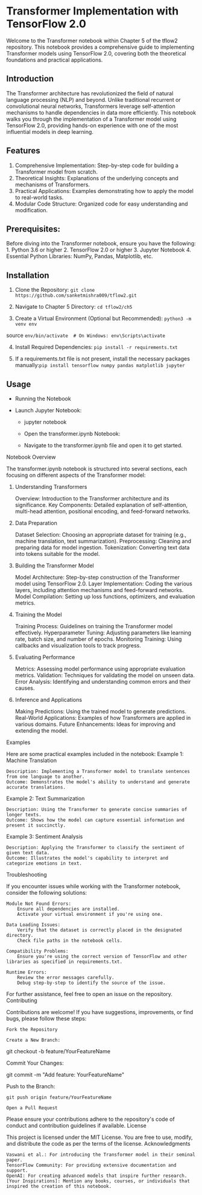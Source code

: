 # Transformer Implementation with TensorFlow 2.0

Welcome to the Transformer notebook within Chapter 5 of the tflow2 repository. This notebook provides a comprehensive guide to implementing Transformer models using TensorFlow 2.0, covering both the theoretical foundations and practical applications.

    

## Introduction

The Transformer architecture has revolutionized the field of natural language processing (NLP) and beyond. Unlike traditional recurrent or convolutional neural networks, Transformers leverage self-attention mechanisms to handle dependencies in data more efficiently. This notebook walks you through the implementation of a Transformer model using TensorFlow 2.0, providing hands-on experience with one of the most influential models in deep learning.

## Features
  1. Comprehensive Implementation: Step-by-step code for building a Transformer model from scratch.
  2. Theoretical Insights: Explanations of the underlying concepts and mechanisms of Transformers.
  3. Practical Applications: Examples demonstrating how to apply the model to real-world tasks.
  4. Modular Code Structure: Organized code for easy understanding and modification.

## Prerequisites:

Before diving into the Transformer notebook, ensure you have the following:
    1. Python 3.6 or higher
    2. TensorFlow 2.0 or higher
    3. Jupyter Notebook
    4. Essential Python Libraries: NumPy, Pandas, Matplotlib, etc.

## Installation

  1. Clone the Repository:
  `git clone https://github.com/sanketmishra009/tflow2.git`

  2. Navigate to Chapter 5 Directory:
  `cd tflow2/ch5`

  3. Create a Virtual Environment (Optional but Recommended):
  `python3 -m venv env`
  
  source `env/bin/activate  # On Windows: env\Scripts\activate`

  4. Install Required Dependencies: `pip install -r requirements.txt`

  5. If a requirements.txt file is not present, install the necessary packages manually:`pip install tensorflow numpy pandas matplotlib jupyter`

## Usage
   - Running the Notebook

  - Launch Jupyter Notebook:

    - jupyter notebook

    - Open the transformer.ipynb Notebook:

    - Navigate to the transformer.ipynb file and open it to get started.

Notebook Overview

The transformer.ipynb notebook is structured into several sections, each focusing on different aspects of the Transformer model:
1. Understanding Transformers

    Overview: Introduction to the Transformer architecture and its significance.
    Key Components: Detailed explanation of self-attention, multi-head attention, positional encoding, and feed-forward networks.

2. Data Preparation

    Dataset Selection: Choosing an appropriate dataset for training (e.g., machine translation, text summarization).
    Preprocessing: Cleaning and preparing data for model ingestion.
    Tokenization: Converting text data into tokens suitable for the model.

3. Building the Transformer Model

    Model Architecture: Step-by-step construction of the Transformer model using TensorFlow 2.0.
    Layer Implementation: Coding the various layers, including attention mechanisms and feed-forward networks.
    Model Compilation: Setting up loss functions, optimizers, and evaluation metrics.

4. Training the Model

    Training Process: Guidelines on training the Transformer model effectively.
    Hyperparameter Tuning: Adjusting parameters like learning rate, batch size, and number of epochs.
    Monitoring Training: Using callbacks and visualization tools to track progress.

5. Evaluating Performance

    Metrics: Assessing model performance using appropriate evaluation metrics.
    Validation: Techniques for validating the model on unseen data.
    Error Analysis: Identifying and understanding common errors and their causes.

6. Inference and Applications

    Making Predictions: Using the trained model to generate predictions.
    Real-World Applications: Examples of how Transformers are applied in various domains.
    Future Enhancements: Ideas for improving and extending the model.

Examples

Here are some practical examples included in the notebook:
Example 1: Machine Translation

    Description: Implementing a Transformer model to translate sentences from one language to another.
    Outcome: Demonstrates the model's ability to understand and generate accurate translations.

Example 2: Text Summarization

    Description: Using the Transformer to generate concise summaries of longer texts.
    Outcome: Shows how the model can capture essential information and present it succinctly.

Example 3: Sentiment Analysis

    Description: Applying the Transformer to classify the sentiment of given text data.
    Outcome: Illustrates the model's capability to interpret and categorize emotions in text.

Troubleshooting

If you encounter issues while working with the Transformer notebook, consider the following solutions:

    Module Not Found Errors:
        Ensure all dependencies are installed.
        Activate your virtual environment if you're using one.

    Data Loading Issues:
        Verify that the dataset is correctly placed in the designated directory.
        Check file paths in the notebook cells.

    Compatibility Problems:
        Ensure you're using the correct version of TensorFlow and other libraries as specified in requirements.txt.

    Runtime Errors:
        Review the error messages carefully.
        Debug step-by-step to identify the source of the issue.

For further assistance, feel free to open an issue on the repository.
Contributing

Contributions are welcome! If you have suggestions, improvements, or find bugs, please follow these steps:

    Fork the Repository

    Create a New Branch:

git checkout -b feature/YourFeatureName

Commit Your Changes:

git commit -m "Add feature: YourFeatureName"

Push to the Branch:

    git push origin feature/YourFeatureName

    Open a Pull Request

Please ensure your contributions adhere to the repository's code of conduct and contribution guidelines if available.
License

This project is licensed under the MIT License. You are free to use, modify, and distribute the code as per the terms of the license.
Acknowledgments

    Vaswani et al.: For introducing the Transformer model in their seminal paper.
    TensorFlow Community: For providing extensive documentation and support.
    OpenAI: For creating advanced models that inspire further research.
    [Your Inspirations]: Mention any books, courses, or individuals that inspired the creation of this notebook.
